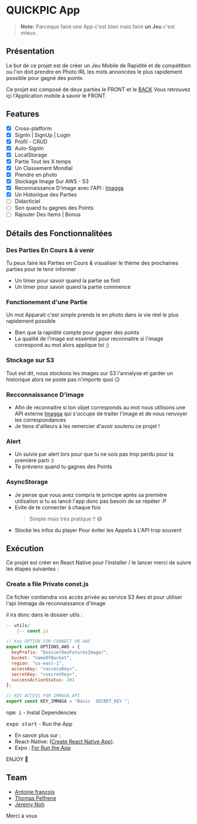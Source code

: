 # QUICKPIC App

> **Note:** Parceque faire une App c'est bien mais faire **un Jeu** c'est mieux.

## Présentation

Le but de ce projet est de créer un Jeu Mobile de Rapidité et de compétition ou l'on doit prendre en Photo IRL les mots annoncées le plus rapidement possible pour gagné des points

Ce projet est composé de deux parties le FRONT et le [BACK](https://github.com/aawfrancois/QuickPic_back/)
Vous retrouvez içi l'Application mobile à savoir le FRONT

## Features

- [x] Cross-platform
- [x] SignIn | SignUp | Login
- [x] Profil - CRUD
- [x] Auto-SignIn
- [x] LocalStorage
- [x] Partie Tout les X temps
- [x] Un Classement Mondial
- [x] Prendre en photo
- [x] Stockage Image Sur AWS - S3
- [x] Reconnaissance D'image avec l'API : [Imagga](https://imagga.com/)
- [x] Un Historique des Parties
- [ ] Didacticiel
- [ ] Son quand tu gagnes des Points
- [ ] Rajouter Des Items | Bonus

## Détails des Fonctionnalitées

### Des Parties En Cours & à venir

Tu peux faire les Parties en Cours & visualiser le thème des prochaines parties pour te tenir informer

- Un timer pour savoir quand la partie se finit
- Un timer pour savoir quand la partie commence

### Fonctionement d'une Partie

Un mot Apparait c'est simple prends le en photo dans la vie réel le plus rapidement possible

- Bien que la rapidité compte pour gagner des points
- La qualité de l'image est essentiel pour reconnaitre si l'image correspond au mot alors applique toi ;)

### Stockage sur S3

Tout est dit, nous stockons les images sur S3 l'annalyse et garder un historique alors ne poste pas n'importe quoi 😏

### Recconnaissance D'image

- Afin de reconnaitre si ton objet corresponds au mot nous utilisons une API externe [Imagga](https://imagga.com/) qui s'occupe de traiter l'image et de nous renvoyer les correspondances
- Je tiens d'ailleurs à les remercier d'avoir soutenu ce projet !

### Alert

- Un suivie par alert lors pour que tu ne sois pas trop perdu pour ta première parti :)
- Te préviens quand tu gagnes des Points

### AsyncStorage

- Je pense que vous avez compris le principe après sa première utilisation si tu as lancé l'app donc pas besoin de se répéter :P
- Evite de te connecter à chaque fois
  > Simple mais très pratique !! 😄
- Stocke les infos du player Pour éviter les Appels à L'API trop souvent

## Exécution

Ce projet est créer en React Native pour l'installer / le lancer merci de suivre les étapes suivantes :

### Create a file Private const.js

Ce fichier contiendra vos accès privée au service S3 Aws et pour utiliser l'api Immaga de reconnaissance d'image

il ira donc dans le dossier utils :

```js
-- utils/
	|-- const.js
```

```js
// Key OPTION FOR CONNECT ON AWS
export const OPTIONS_AWS = {
  keyPrefix: "DossierDesFuturesImage/",
  bucket: "nameOfBucket",
  region: "us-east-1",
  accessKey: "<accessKey>",
  secretKey: "<secretKey>",
  successActionStatus: 201
};

// KEY ACCESS FOR IMMAGA API
export const KEY_IMMAGA = "Basic  SECRET_KEY ";
```

<kbd>npm i</kbd> - Instal Dependencies

<kbd> expo start</kbd> - Run the App

- En savoir plus sur :
- React-Native: ([Create React Native App](https://facebook.github.io/react-native/)).
- Expo : [For Run the App](https://expo.io/learn)

ENJOY 🙂

## Team

- [Antoine françois](https://github.com/aawfrancois)
- [Thomas Pelfrene](https://github.com/Thomas-Pelfrene/)
- [Jeremy Noh](https://github.com/JeremyNoh)

Merci à vous
